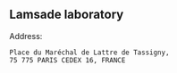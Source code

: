 

## Lamsade laboratory

Address: 

    Place du Maréchal de Lattre de Tassigny,
    75 775 PARIS CEDEX 16, FRANCE
